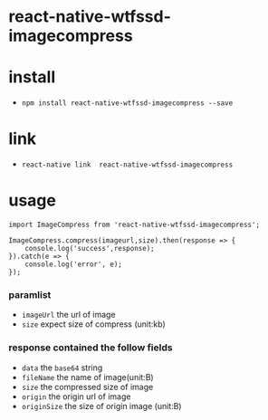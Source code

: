 # react-native-wtfssd-imagecompress

# install 
- `npm install react-native-wtfssd-imagecompress --save`
# link
- `react-native link  react-native-wtfssd-imagecompress`

# usage

```
import ImageCompress from 'react-native-wtfssd-imagecompress';

ImageCompress.compress(imageurl,size).then(response => {
    console.log('success',response);
}).catch(e => {
    console.log('error', e);
});

```

### paramlist
- `imageUrl` the url of image
- `size` expect size of compress (unit:kb)

### response contained the follow fields
 - `data` the `base64` string
 - `fileName` the name of image(unit:B)
 - `size` the compressed size of image 
 - `origin` the origin url of image                                       
 - `originSize` the size of origin image (unit:B)